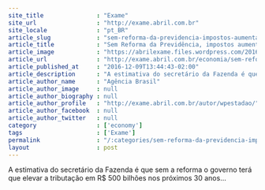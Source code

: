 ```yaml
---
site_title               : "Exame"
site_url                 : "http://exame.abril.com.br"
site_locale              : "pt_BR"
article_slug             : "sem-reforma-da-previdencia-impostos-aumentarao-diz-mansueto"
article_title            : "Sem Reforma da Previdência, impostos aumentarão, diz Mansueto"
article_image            : "https://abrilexame.files.wordpress.com/2016/11/dinheiro-12.jpg?quality=70&strip=all&w=680"
article_url              : "http://exame.abril.com.br/economia/sem-reforma-da-previdencia-impostos-aumentarao-diz-mansueto/"
article_published_at     : "2016-12-09T13:44:43-02:00"
article_description      : "A estimativa do secretário da Fazenda é que sem a reforma o governo terá que elevar a tributação em R$ 500 bilhões nos próximos 30 anos..."
article_author_name      : "Agência Brasil"
article_author_image     : null
article_author_biography : null
article_author_profile   : "http://exame.abril.com.br/autor/wpestadao/"
article_author_facebook  : null
article_author_twitter   : null
category                 : ['economy']
tags                     : ['Exame']
permalink                : "/:categories/sem-reforma-da-previdencia-impostos-aumentarao-diz-mansueto/"
layout                   : post
---
```


A estimativa do secretário da Fazenda é que sem a reforma o governo terá que elevar a tributação em R$ 500 bilhões nos próximos 30 anos...
